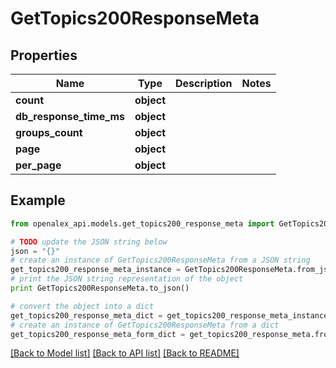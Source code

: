 # GetTopics200ResponseMeta


## Properties
Name | Type | Description | Notes
------------ | ------------- | ------------- | -------------
**count** | **object** |  | 
**db_response_time_ms** | **object** |  | 
**groups_count** | **object** |  | 
**page** | **object** |  | 
**per_page** | **object** |  | 

## Example

```python
from openalex_api.models.get_topics200_response_meta import GetTopics200ResponseMeta

# TODO update the JSON string below
json = "{}"
# create an instance of GetTopics200ResponseMeta from a JSON string
get_topics200_response_meta_instance = GetTopics200ResponseMeta.from_json(json)
# print the JSON string representation of the object
print GetTopics200ResponseMeta.to_json()

# convert the object into a dict
get_topics200_response_meta_dict = get_topics200_response_meta_instance.to_dict()
# create an instance of GetTopics200ResponseMeta from a dict
get_topics200_response_meta_form_dict = get_topics200_response_meta.from_dict(get_topics200_response_meta_dict)
```
[[Back to Model list]](../README.md#documentation-for-models) [[Back to API list]](../README.md#documentation-for-api-endpoints) [[Back to README]](../README.md)


